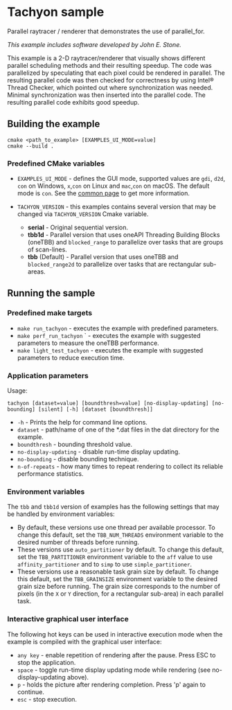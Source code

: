 # Tachyon sample
Parallel raytracer / renderer that demonstrates the use of parallel_for.

*This example includes software developed by John E. Stone.*

This example is a 2-D raytracer/renderer that visually shows different parallel scheduling methods and their resulting speedup. The code was parallelized by speculating that each pixel could be rendered in parallel. The resulting parallel code was then checked for correctness by using Intel® Thread Checker, which pointed out where synchronization was needed. Minimal synchronization was then inserted into the parallel code. The resulting parallel code exhibits good speedup.

## Building the example
```
cmake <path_to_example> [EXAMPLES_UI_MODE=value]
cmake --build .
```
### Predefined CMake variables
* `EXAMPLES_UI_MODE` - defines the GUI mode, supported values are `gdi`, `d2d`, `con` on Windows, `x`,`con` on Linux and `mac`,`con` on macOS. The default mode is `con`. See the [common page](../../README.md) to get more information.

* `TACHYON_VERSION` - this examples contains several version that may be changed via `TACHYON_VERSION` Cmake variable.
    * **serial** - Original sequential version.
    * **tbb1d** - Parallel version that uses oneAPI Threading Building Blocks (oneTBB) and `blocked_range` to parallelize over tasks that are groups of scan-lines.
    * **tbb** (Default) - Parallel version that uses oneTBB and `blocked_range2d` to parallelize over tasks that are rectangular sub-areas.

## Running the sample
### Predefined make targets
* `make run_tachyon` - executes the example with predefined parameters.
* `make perf_run_tachyon` ` - executes the example with suggested parameters to measure the oneTBB performance.
* `make light_test_tachyon` - executes the example with suggested parameters to reduce execution time.

### Application parameters
Usage:
```
tachyon [dataset=value] [boundthresh=value] [no-display-updating] [no-bounding] [silent] [-h] [dataset [boundthresh]]
```
* `-h` - Prints the help for command line options.
* `dataset` - path/name of one of the *.dat files in the dat directory for the example.
* `boundthresh` - bounding threshold value.
* `no-display-updating` - disable run-time display updating.
* `no-bounding` - disable bounding technique.
* `n-of-repeats` - how many times to repeat rendering to collect its reliable performance statistics.

### Environment variables
The `tbb` and `tbb1d` version of examples has the following settings that may be handled by environment variables:
* By default, these versions use one thread per available processor. To change this default, set the `TBB_NUM_THREADS` environment variable to the desired number of threads before running.
* These versions use `auto_partitioner` by default. To change this default, set the `TBB_PARTITIONER` environment variable to the `aff` value to use `affinity_partitioner` and to `simp` to use `simple_partitioner`.
* These versions use a reasonable task grain size by default. To change this default, set the `TBB_GRAINSIZE` environment variable to the desired grain size before running. The grain size corresponds to the number of pixels (in the `X` or `Y` direction, for a rectangular sub-area) in each parallel task.

### Interactive graphical user interface
The following hot keys can be used in interactive execution mode when the example is compiled with the graphical user interface:

* `any key` - enable repetition of rendering after the pause. Press ESC to stop the application.
* `space` - toggle run-time display updating mode while rendering (see no-display-updating above).
* `p` - holds the picture after rendering completion. Press 'p' again to continue.
* `esc` - stop execution.

